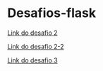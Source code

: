 # Desafios-flask

<a href="https://github.com/levizoca/desafios-flask/tree/desafio-2">Link do desafio 2</a>

<a href="https://github.com/levizoca/desafios-flask/tree/desafio-2-2">Link do desafio 2-2</a>

<a href="https://github.com/levizoca/desafios-flask/tree/desafio-3">Link do desafio 3</a>

